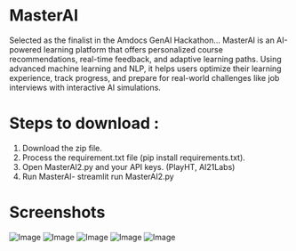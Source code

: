 # MasterAI
Selected as the finalist in the Amdocs GenAI Hackathon...
MasterAI is an AI-powered learning platform that offers personalized course recommendations,  real-time feedback, and adaptive learning paths. Using advanced machine learning and NLP,  it helps users optimize their learning experience, track progress,  and prepare for real-world challenges like job interviews with interactive AI simulations.
# Steps to download :
1. Download the zip file.
2. Process the requirement.txt file (pip install requirements.txt).
3. Open MasterAI2.py and your API keys. (PlayHT, AI21Labs)
4. Run MasterAI- streamlit run MasterAI2.py

# Screenshots

![Image](https://github.com/user-attachments/assets/7d68f050-2d67-437e-89d3-b1f2035c9092)
![Image](https://github.com/user-attachments/assets/6f0493d1-8feb-4ea3-bf30-c84e4a6b57dc)
![Image](https://github.com/user-attachments/assets/038e1d86-dfaf-409d-8386-15d50d71ce16)
![Image](https://github.com/user-attachments/assets/e84a1b67-1272-4ec0-a9ae-bcaacf901c20)
![Image](https://github.com/user-attachments/assets/3a1ca8a1-e0d3-4151-84ec-f3e43d6e19a7)
